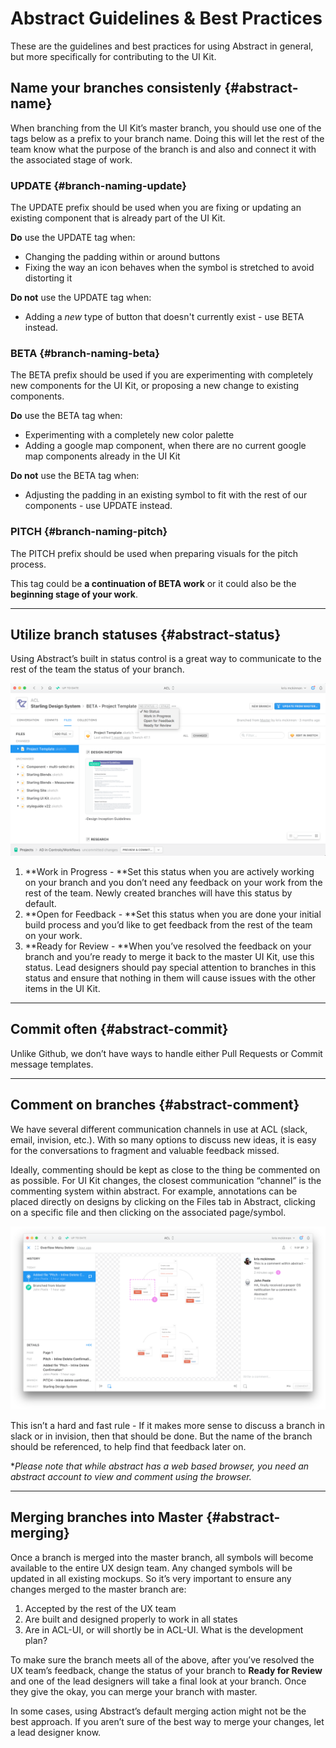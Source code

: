 # Abstract Guidelines & Best Practices

These are the guidelines and best practices for using Abstract in general, but more specifically for contributing to the UI Kit.

## Name your branches consistenly {#abstract-name}

When branching from the UI Kit’s master branch, you should use one of the tags below as a prefix to your branch name. Doing this will let the rest of the team know what the purpose of the branch is and also and connect it with the associated stage of work.

### **UPDATE** {#branch-naming-update}

The UPDATE prefix should be used when you are fixing or updating an existing component that is already part of the UI Kit.

**Do** use the UPDATE tag when:

* Changing the padding within or around buttons
* Fixing the way an icon behaves when the symbol is stretched to avoid distorting it

**Do not** use the UPDATE tag when:

* Adding a _new_ type of button that doesn't currently exist - use BETA instead.

### **BETA** {#branch-naming-beta}

The BETA prefix should be used if you are experimenting with completely new components for the UI Kit, or proposing a new change to existing components.

**Do** use the BETA tag when:

* Experimenting with a completely new color palette
* Adding a google map component, when there are no current google map components already in the UI Kit

**Do not** use the BETA tag when:

* Adjusting the padding in an existing symbol to fit with the rest of our components - use UPDATE instead.

### **PITCH** {#branch-naming-pitch}

The PITCH prefix should be used when preparing visuals for the pitch process.

This tag could be **a continuation of BETA work** or it could also be the **beginning stage of your work**.

---

## Utilize branch statuses {#abstract-status}

Using Abstract’s built in status control is a great way to communicate to the rest of the team the status of your branch.

![](/assets/branch-statuses.png)

1. **Work in Progress - **Set this status when you are actively working on your branch and you don’t need any feedback on your work from the rest of the team. Newly created branches will have this status by default.
2. **Open for Feedback - **Set this status when you are done your initial build process and you’d like to get feedback from the rest of the team on your work.
3. **Ready for Review - **When you’ve resolved the feedback on your branch and you’re ready to merge it back to the master UI Kit, use this status. Lead designers should pay special attention to branches in this status and ensure that nothing in them will cause issues with the other items in the UI Kit.

---

## Commit often {#abstract-commit}

Unlike Github, we don’t have ways to handle either Pull Requests or Commit message templates.

---

## Comment on branches {#abstract-comment}

We have several different communication channels in use at ACL \(slack, email, invision, etc.\). With so many options to discuss new ideas, it is easy for the conversations to fragment and valuable feedback missed.

Ideally, commenting should be kept as close to the thing be commented on as possible. For UI Kit changes, the closest communication “channel” is the commenting system within abstract. For example, annotations can be placed directly on designs by clicking on the Files tab in Abstract, clicking on a specific file and then clicking on the associated page/symbol.

![](/assets/branch-commenting.png)

This isn’t a hard and fast rule - If it makes more sense to discuss a branch in slack or in invision,  then that should be done. But the name of the branch should be referenced, to help find that feedback later on.

\*_Please note that while abstract has a web based browser, you need an abstract account to view and comment using the browser._

---

## Merging branches into Master {#abstract-merging}

Once a branch is merged into the master branch, all symbols will become available to the entire UX design team. Any changed symbols will be updated in all existing mockups. So it’s very important to ensure any changes merged to the master branch are:

1. Accepted by the rest of the UX team
2. Are built and designed properly to work in all states
3. Are in ACL-UI, or will shortly be in ACL-UI. What is the development plan?

To make sure the branch meets all of the above, after you’ve resolved the UX team’s feedback, change the status of your branch to **Ready for Review** and one of the lead designers will take a final look at your branch. Once they give the okay, you can merge your branch with master.

In some cases, using Abstract’s default merging action might not be the best approach. If you aren’t sure of the best way to merge your changes, let a lead designer know.

